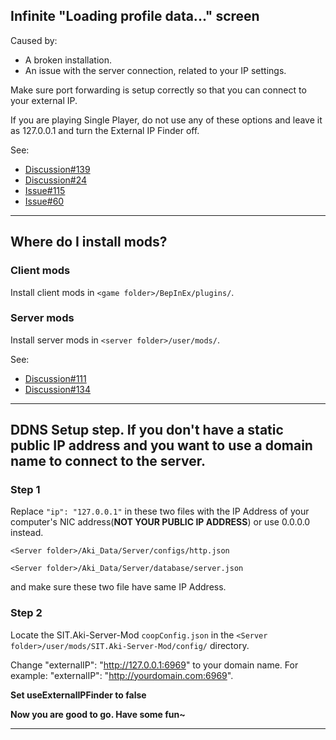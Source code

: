## Infinite "Loading profile data..." screen

Caused by: 
- A broken installation.
- An issue with the server connection, related to your IP settings.

Make sure port forwarding is setup correctly so that you can connect to your external IP.

If you are playing Single Player, do not use any of these options and leave it as 127.0.0.1 and turn the External IP Finder off.

See: 
- [Discussion#139](https://github.com/paulov-t/SIT.Core/discussions/139)
- [Discussion#24](https://github.com/paulov-t/SIT.Core/discussions/24)
- [Issue#115](https://github.com/paulov-t/SIT.Core/issues/115)
- [Issue#60](https://github.com/paulov-t/SIT.Core/issues/60#issuecomment-1560461446)

---

## Where do I install mods?

### Client mods
Install client mods in `<game folder>/BepInEx/plugins/`.

### Server mods
Install server mods in `<server folder>/user/mods/`.

See:
- [Discussion#111](https://github.com/paulov-t/SIT.Core/discussions/111)
- [Discussion#134](https://github.com/paulov-t/SIT.Core/discussions/134)

---

## DDNS Setup step. If you don't have a static public IP address and you want to use a domain name to connect to the server.

### Step 1
Replace `"ip": "127.0.0.1"` in these two files with the IP Address of your computer's NIC address(__NOT YOUR PUBLIC IP ADDRESS__) 
or use 0.0.0.0 instead.

`<Server folder>/Aki_Data/Server/configs/http.json`

`<Server folder>/Aki_Data/Server/database/server.json`

and make sure these two file have same IP Address.

### Step 2
Locate the SIT.Aki-Server-Mod `coopConfig.json` in the `<Server folder>/user/mods/SIT.Aki-Server-Mod/config/` directory.

Change "externalIP": "http://127.0.0.1:6969" to your domain name. For example: "externalIP": "http://yourdomain.com:6969".

__Set useExternalIPFinder to false__

__Now you are good to go. Have some fun~__

---
